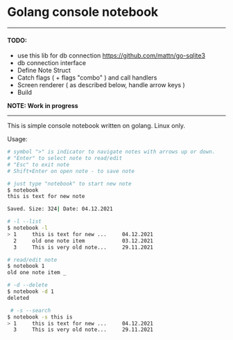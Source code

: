 # Golang console notebook

---

#### TODO:
- use this lib for db connection https://github.com/mattn/go-sqlite3
- db connection interface
- Define Note Struct
- Catch flags ( + flags "combo" ) and call handlers
- Screen renderer ( as described below, handle arrow keys )
- Build 

**NOTE: Work in progress**

---

This is simple console notebook written on golang. Linux only.

Usage:

```bash
# symbol ">" is indicator to navigate notes with arrows up or down.
# "Enter" to select note to read/edit
# "Esc" to exit note
# Shift+Enter on open note - to save note

# just type "notebook" to start new note
$ notebook 
this is text for new note

Saved. Size: 324| Date: 04.12.2021

# -l --list
$ notebook -l
> 1     this is text for new ...     04.12.2021
  2     old one note item            03.12.2021
  3     This is very old note...     29.11.2021

# read/edit note
$ notebook 1
old one note item _

# -d --delete
$ notebook -d 1
deleted

 # -s --search
$ notebook -s this is
> 1     this is text for new ...     04.12.2021
  3     This is very old note...     29.11.2021
```
